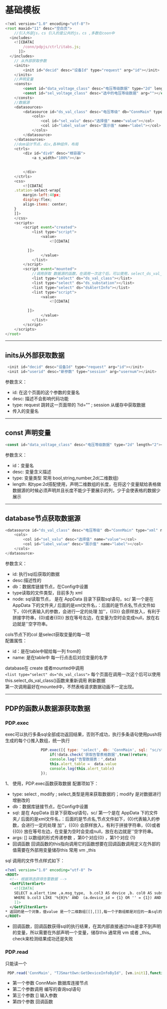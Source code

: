 <!--
 * @Author: songyanglin 1503464667@qq.com
 * @Date: 2022-07-25 12:46:33
 * @LastEditors: songyanglin 1503464667@qq.com
 * @LastEditTime: 2022-07-25 17:30:41
 * @FilePath: \mynode\pdp\组件\pdp设计页面.md
 * @Description: 这是默认设置,请设置`customMade`, 打开koroFileHeader查看配置 进行设置: https://github.com/OBKoro1/koro1FileHeader/wiki/%E9%85%8D%E7%BD%AE
-->
# 基础模板

```javaScript
<?xml version="1.0" encoding="utf-8"?>
<root maxid="11" desc="空白页">
    //引入外部js，cs 引入的是公共的js，cs ,多数在coon中
  <includes>
    <![CDATA[
        /conn/pdpjs/ctrl/itabs.js;
      ]]>
  </includes>
    // 从外部获取参数
    <inits>
        <init id="decid" desc="设备Id" type="request" arg="id"></init>
    </inits>
    //声明变量
    <consts>
        <const id="data_voltage_class" desc="电压等级数据" type="2d" length="2"></const>
        <const id="sel_voltage_class" desc="选中的电压等级数据" arg=""></const>
    </consts>
    //数据源
    <datasources>
        <datasource id="ds_val_class" desc="电压等级" db="ConnMain" type="xml" node="sc/stationMonitor:GetVolClass">
            <cols>
                <col id="sel_valu" desc="选择值" name="value"></col>
                <col id="label_value" desc="展示值" name="label"></col>
            </cols>
        </datasource>
    </datasources>
    //dom设计节点，div,各种组件，布局
    <ctrls>
        <div id="div0" desc="根容器">
            <a s_width="100%"></a>
            
            
        </div>
    </ctrls>
    <css>
        <![CDATA[ 
    .station-select-wrap{
        margin-left:40px;
        display:flex;
        align-items: center;
    }
    ]]>
    </css>
    <scripts>
        <script event="created">
            <list type="script">
                <value>
                    <![CDATA[
            
          ]]>
                </value>
            </list>
        </script>
        <script event="mounted">
            //调用获取 数据源的函数，在调用一次这个后，可以使用，select_ds_val_class()函数调用获得数据
            <list type="select" ds="ds_val_class"></list>
            <list type="select" ds="ds_substation"></list>
            <list type="select" ds="dsAlertInfo"></list>
            <list type="script">
                <value>
                    <![CDATA[
                   
          ]]>
                </value>
            </list>
        </script>
    </scripts>
</root>

```
________________________________
## inits从外部获取数据
```javaScript
 <init id="decid" desc="设备Id" type="request" arg="id"></init>
 <init id="userid" desc="新参数" type="session" arg="usernum"></init>
```
参数含义：
* id: 在这个页面的这个参数的变量名
* desc: 描述不会影响代码功能
* type: request 跳转这一页面带的 ?id="" ; session 从缓存中获取数据 
* 传入的变量名

----------------------------
## const 声明变量
```javaScript
<const id="data_voltage_class" desc="电压等级数据" type="2d" length="2"></const>
```
参数含义：
* id：变量名
* desc: 变量含义描述
* type: 变量类型 常用  bool,string,number,2d(二维数组)
* length: 和type:2d搭配使用，声明二维数组的长度，在将这个变量赋给表格做数据源的时候必须声明并且长度不能少于要展示的列，少于会使表格的数据少展示
________________________
## database节点获取数据源
```javaScript
<datasource id="ds_val_class" desc="电压等级" db="ConnMain" type="xml" node="sc/stationMonitor:GetVolClass">
    <cols>
        <col id="sel_valu" desc="选择值" name="value"></col>
        <col id="label_value" desc="展示值" name="label"></col>
    </cols>
</datasource>
```
参数含义：
* id: 执行sql后获取的数据
* desc:描述性的
* db：数据库链接节点，在Config中设置
* type读取的文件类型，目前多为 xml
* node: sql读取节点， 是在 AppData 目录下获取sql语句，sc/ 第一个是在 AppData 下的文件夹,/ 后面的是xml文件名，：后面的是节点名,节点文件如下，{0}代表输入的参数，会进行一定的处理 加''，{{0}} 会原样放入，有利于拼接字符串，{0}或者{{0}} 放在等号左边，在变量为空时会变成null，放在右边就是''空字符串。  

cols节点下的col 是select获取变量的每一项  
配置属性：
*  id：是在table中赋给每一列 from的
* name: 是在table中 每一行点击后对应变量的名字

database在 create 或者mounted中调用  
`<list type="select" ds="ds_val_class">`
每个页面在调用一次这个后可以使用 this.select_ds_val_class()函数来重新调用 刷新数据  
第一次调用最好在mounted中，不然表格请求数据动画不一定出现。
______________________________________
## PDP的函数从数据源获取数据
### PDP.exec
exec可以执行多条sql全部成功返回结果，否则不成功，执行多条语句使用push将生成的每个{}推入数组，统一执行
```javaScript
                PDP.exec([{ type: 'select', db: 'ConnMain', sql: "sc/stationMonitor:GetFilterAlert", args: ['','','','刀闸']}],function(data){
                    if(!data.check('获取告警表格数据',true))return;
                    console.log("告警数据表：",data)
                    this.alert_table =  data.value
                    console.log(this.alert_table)
                });
```
1、 使用，PDP.exec函数获取数据
配置项如下：
* type: select , modify ; select,类型是用来获取数据的；modify 是对数据进行 增删改的
* db：数据库链接节点，在Config中设置
* sql: 是在 AppData 目录下获取sql语句，sc/ 第一个是在 AppData 下的文件夹,/ 后面的是xml文件名，：后面的是节点名,节点文件如下，{0}代表输入的参数，会进行一定的处理 加''，{{0}} 会原样放入，有利于拼接字符串，{0}或者{{0}} 放在等号左边，在变量为空时会变成null，放在右边就是''空字符串。
* args: [] 以数组的形式传递参数 ，第0个对应{0} ，第1个对应 {1}
* 回调函数 回调函数的this指向调用它的函数想要在回调函数调用定义在外部的值需要在外部用变量储存this  常用 vm  _this

sql 调用的文件节点样式如下：
```xml
<?xml version="1.0" encoding="utf-8" ?>
<ROOT>
  <!-- 根据筛选获得告警数据 -->
  <GetFilterAlert>
    <![CDATA[ 
    SELECT a.alert_time ,a.msg_type,  b.col3 AS device ,b. col0 AS substation,a.msg_content FROM YS_DB_HB.ysh_alert_msg  a LEFT JOIN YS_DB_HB.gudtest  b ON a.device_id = b.id 
    WHERE b.col3 LIKE '%{0}%' AND  (a.device_id = {1} OR '' = {1}) AND (a.msg_type = {2} OR ''= {2} ) AND b.col3 LIKE '%{3}%'
    ]]>
  </GetFilterAlert>
* 返回的是一个对象，值value 是一个二维数组[[],[]],每一个子数组都是对应的一条sql的结果，读取一条结果时要注意拿的值是否正确
</ROOT>
 ```
 * 回调函数，回调函数获得sql的执行结果，在其内部直接通过this是拿不到声明的变量，所以需要在外部声明一个变量，储存this 通常用 vm 或者 _this。check来检测结果成功还是失败

### PDP.read
只能读一个
```javaScript
 PDP.read('ConnMain', "TJSmartOwn:GetDeviceInfoById", [vm.init1],function(data){})
```
* 第一个参数 ConnMain 数据库连接节点 
* 第二个参数调用 编写的查询sql语句
* 第三个参数 [] 输入参数
* 第四个参数 回调函数


